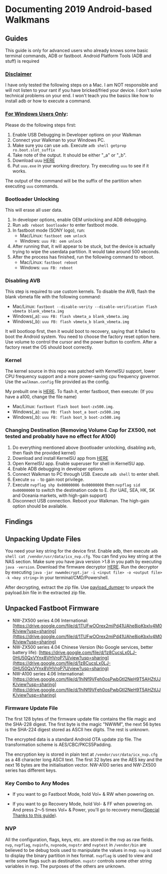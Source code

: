 # Documenting 2019 Android-based Walkmans

## Guides

This guide is only for advanced users who already knows some basic terminal commands, ADB or fastboot. Android Platform Tools (ADB and stuff) is required

### <ins>Disclaimer</ins>

I have only tested the following steps on a Mac. I am NOT responsible and will not listen to your rant if you have bricked/fried your device. I don't solve technical problems on your end. I won't teach you the basics like how to install adb or how to execute a command.

### <ins>For Windows Users Only</ins>:

Please do the following steps first:

1. Enable USB Debugging in Developer options on your Walkman
2. Connect your Walkman to your Windows PC.
3. Make sure you can use `adb`. Execute `adb shell getprop ro.boot.slot_suffix`
4. Take note of the output. It should be either "_a" or "_b".
5. Download uuu [HERE](https://github.com/nxp-imx/mfgtools/releases/download/uuu_1.5.21/uuu.exe)
6. Put `uuu.exe` in your working directory. Try executing `uuu` to see if it works.

The output of the command will be the suffix of the partition when executing `uuu` commands.

### Bootloader Unlocking

This will erase all user data. 
1. In developer options, enable OEM unlocking and ADB debugging.
2. Run `adb reboot bootloader` to enter fastboot mode.
3. In fastboot mode (SONY logo), run:
    - Mac/Linux: `fastboot oem unlock`
    - Windows: `uuu FB: oem unlock`
4. After running that, it will appear to be stuck, but the device is actually trying to wipe the userdata partition. It would take around 500 seconds.
5. After the process has finished, run the following command to reboot.
   - Mac/Linux: `fastboot reboot`
   - Windows: `uuu FB: reboot`

### Disabling AVB

This step is required to use custom kernels. To disable the AVB, flash the blank vbmeta file with the following command: 
- Mac/Linux: `fastboot --disable-verity --disable-verification flash vbmeta blank_vbmeta.img`
- Windows(_a): `uuu FB: flash vbmeta_a blank_vbmeta.img`
- Windows(_b): `uuu FB: flash vbmeta_b blank_vbmeta.img`

It will bootloop first, then it would boot to recovery, saying that it failed to boot the Android system. You need to choose the factory reset option here. Use volume to control the cursor and the power button to confirm. After a factory reset the OS should boot correctly.

### Kernel

The kernel source in this repo was patched with KernelSU support, lower CPU frequency support and a more power-saving cpu frequency governor. Use the `walkman.config` file provided as the config.

My prebuilt one is [HERE](https://github.com/notcbw/2019_android_walkman/releases/tag/v1). To flash it, enter fastboot, then execute: (If you have a a100, change the file name)

- Mac/Linux: `fastboot flash boot boot-zx500.img`.
- Windows(_a): `uuu FB: flash boot_a boot-zx500.img`
- Windows(_b): `uuu FB: flash boot_b boot-zx500.img`

### Changing Destination (Removing Volume Cap for ZX500, not tested and probably have no effect for A100)

1. Do everything mentioned above (bootloader unlocking, disabling avb, then flash the provided kernel)
2. Download and install KernelSU app from [HERE](https://github.com/tiann/KernelSU/releases/download/v0.6.7/KernelSU_v0.6.7_11210-release.apk)
3. Open KernelSU app. Enable superuser for shell in KernelSU app.
4. Enable ADB debugging in developer options
5. Connect Walkman to PC through USB. Execute `adb shell` to enter shell.
6. Execute `su -` to gain root privilege.
7. Execute `nvpflag shp 0x00000006 0x00000000` then `nvpflag sid 0x00000000` to switch the destination code to E. (for UAE, SEA, HK, SK and Oceania markets, with high-gain support)
8. Disconnect USB connection. Reboot your Walkman. The high-gain option should be available.

## Findings

## Unpacking Update Files

You need your key string for the device first. Enable adb, then execute `adb shell cat /vendor/usr/data/icx_nvp.cfg`. You can find you key string at the NAS section. Make sure you have java version >1.8 in you path by executing `java -version`. Download the firmware decryptor [HERE](https://github.com/notcbw/2019_android_walkman/releases/download/v0/nwwmdecrypt.jar). Run the decryptor by executing `java -jar nwwmdecrypt.jar -i <input file> -o <output file> -k <key string>` in your terminal/CMD/Powershell.

After decrypting, extract the zip file. Use [payload_dumper](https://github.com/vm03/payload_dumper) to unpack the payload.bin file in the extracted zip file.

## Unpacked Fastboot Firmware

- NW-ZX500 series 4.06 International: [https://drive.google.com/file/d/1TUFwOOrex2miPd41UAhe8ioKbxIv4M0R/view?usp=sharing](https://drive.google.com/file/d/1TUFwOOrex2miPd41UAhe8ioKbxIv4M0R/view?usp=sharing)
- NW-ZX500 series 4.04 Chinese Version (No Google services, better battery life): [https://drive.google.com/file/d/1z8CucsLx0LJ-0HU50QxVYnx8VHVroP7U/view?usp=sharing](https://drive.google.com/file/d/1z8CucsLx0LJ-0HU50QxVYnx8VHVroP7U/view?usp=sharing)
- NW-A100 series 4.06 International: [https://drive.google.com/file/d/1hiNf9VFeh0osPwbGtI2NeH9T5AHZtUJK/view?usp=sharing](https://drive.google.com/file/d/1hiNf9VFeh0osPwbGtI2NeH9T5AHZtUJK/view?usp=sharing)

### Firmware Update File

The first 128 bytes of the firmware update file contains the file magic and the SHA-228 digest. The first byte is the magic "NWWM", the next 56 bytes is the SHA-224 digest stored as ASCII hex digits. The rest is unknown.

The encrypted data is a standard Android OTA update zip file. The transformation scheme is AES/CBC/PKCS5Padding.

The encryption key is stored in plain text at `/vendor/usr/data/icx_nvp.cfg` as a 48 character long ASCII text. The first 32 bytes are the AES key and the next 16 bytes are the initialisation vector. NW-A100 series and NW-ZX500 series has different keys.

### Key Combo to Any Modes

- If you want to go Fastboot Mode, hold Vol+ & RW when powering on.  

- If you want to go Recovery Mode, hold Vol- & FF when powering on.  
  And press 2～5 times Vol+ & Power, you'll go to recovery menu([Special Thanks to this guide](https://www.youtube.com/watch?v=8yYyhf-2vWw)).  

### NVP

All the configuration, flags, keys, etc. are stored in the nvp as raw fields. `nvp`, `nvpflag`, `nvpinfo`, `nvpnode`, `nvpstr` and `nvptest` in `/vendor/bin` are believed to be debug tools used to manipulate the values in nvp. `nvp` is used to display the binary partition in hex format. `nvpflag` is used to view and write some flags such as destination. `nvpstr` controls some other string variables in nvp. The purposes of the others are unknown.
